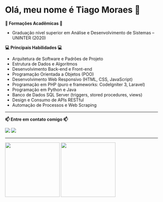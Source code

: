 # Olá, meu nome é Tiago Moraes 👋

**📘 Formações Acadêmicas 📘**
   
+ Graduação nível superior em Análise e Desenvolvimento de Sistemas – UNINTER (2020) 

**💻 Principais Habilidades 💻**  
- Arquitetura de Software e Padrões de Projeto  
- Estrutura de Dados e Algoritmos  
- Desenvolvimento Back-end e Front-end  
- Programação Orientada a Objetos (POO)  
- Desenvolvimento Web Responsivo (HTML, CSS, JavaScript)  
- Programação em PHP (puro e frameworks: CodeIgniter 3, Laravel)  
- Programação em Python e Java  
- Banco de Dados SQL Server (triggers, stored procedures, views)  
- Design e Consumo de APIs RESTful  
- Automação de Processos e Web Scraping  

***

**📫 Entre em contato comigo 📫**
<div>
<a href="mailto:tiagotlm@live.com"><img src="https://img.shields.io/badge/Microsoft_Outlook-0078D4?style=for-the-badge&logo=microsoft-outlook&logoColor=white" target="_blank"></a>
<a href="https://www.linkedin.com/in/tiagotlm" target="_blank"><img src="https://img.shields.io/badge/-LinkedIn-%230077B5?style=for-the-badge&logo=linkedin&logoColor=white" target="_blank"></a>
</div>

***

<div>
  <!-- Card com commits totais (públicos + privados) -->
  <img height="180em" src="https://github-readme-stats.vercel.app/api?username=tiagotlm&show_icons=true&count_private=true&include_all_commits=true&theme=tokyonight"/>
  
  <!-- Card das linguagens mais usadas -->
  <img height="180em" src="https://github-readme-stats.vercel.app/api/top-langs/?username=tiagotlm&layout=compact&theme=tokyonight"/>
</div>

